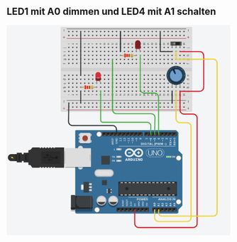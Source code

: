 ## LED1 mit A0 dimmen und LED4 mit A1 schalten

![image](https://github.com/frankyhub/Arduino-Beispiele_I/blob/master/A05_PWM_LED_dimmen/A05_PWM_LED_dimmen.png)
